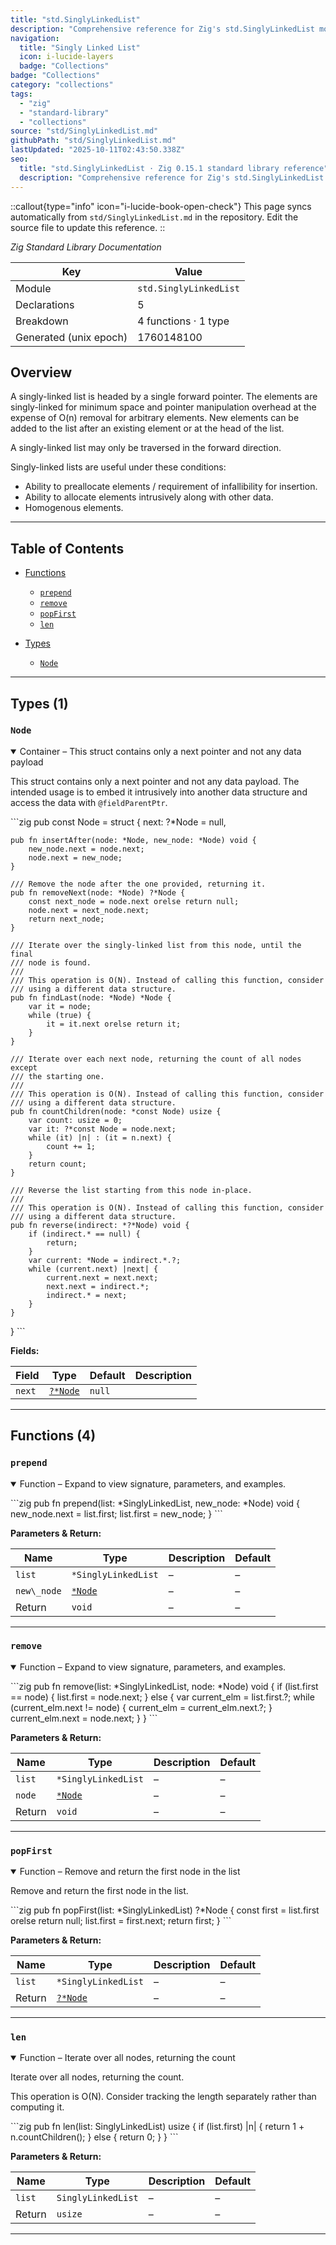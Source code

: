 ```yaml
---
title: "std.SinglyLinkedList"
description: "Comprehensive reference for Zig's std.SinglyLinkedList module covering collections and data-structure utilities."
navigation:
  title: "Singly Linked List"
  icon: i-lucide-layers
  badge: "Collections"
badge: "Collections"
category: "collections"
tags:
  - "zig"
  - "standard-library"
  - "collections"
source: "std/SinglyLinkedList.md"
githubPath: "std/SinglyLinkedList.md"
lastUpdated: "2025-10-11T02:43:50.338Z"
seo:
  title: "std.SinglyLinkedList · Zig 0.15.1 standard library reference"
  description: "Comprehensive reference for Zig's std.SinglyLinkedList module covering collections and data-structure utilities."
---
```

::callout{type="info" icon="i-lucide-book-open-check"}
This page syncs automatically from `std/SinglyLinkedList.md` in the repository. Edit the source file to update this reference.
::

*Zig Standard Library Documentation*

| Key | Value |
| --- | --- |
| Module | `std.SinglyLinkedList` |
| Declarations | 5 |
| Breakdown | 4 functions · 1 type |
| Generated (unix epoch) | 1760148100 |

## Overview

A singly-linked list is headed by a single forward pointer. The elements
are singly-linked for minimum space and pointer manipulation overhead at
the expense of O(n) removal for arbitrary elements. New elements can be
added to the list after an existing element or at the head of the list.

A singly-linked list may only be traversed in the forward direction.

Singly-linked lists are useful under these conditions:
* Ability to preallocate elements / requirement of infallibility for
  insertion.
* Ability to allocate elements intrusively along with other data.
* Homogenous elements.

---

## Table of Contents

- [Functions](#functions)
  - [`prepend`](#fn-prepend)
  - [`remove`](#fn-remove)
  - [`popFirst`](#fn-popfirst)
  - [`len`](#fn-len)

- [Types](#types)
  - [`Node`](#type-node)

---

## Types (1)

### <a id="type-node"></a>`Node`

<details class="declaration-card" open>
<summary>Container – This struct contains only a next pointer and not any data payload</summary>

This struct contains only a next pointer and not any data payload. The
intended usage is to embed it intrusively into another data structure and
access the data with `@fieldParentPtr`.

\`\`\`zig
pub const Node = struct {
    next: ?*Node = null,

    pub fn insertAfter(node: *Node, new_node: *Node) void {
        new_node.next = node.next;
        node.next = new_node;
    }

    /// Remove the node after the one provided, returning it.
    pub fn removeNext(node: *Node) ?*Node {
        const next_node = node.next orelse return null;
        node.next = next_node.next;
        return next_node;
    }

    /// Iterate over the singly-linked list from this node, until the final
    /// node is found.
    ///
    /// This operation is O(N). Instead of calling this function, consider
    /// using a different data structure.
    pub fn findLast(node: *Node) *Node {
        var it = node;
        while (true) {
            it = it.next orelse return it;
        }
    }

    /// Iterate over each next node, returning the count of all nodes except
    /// the starting one.
    ///
    /// This operation is O(N). Instead of calling this function, consider
    /// using a different data structure.
    pub fn countChildren(node: *const Node) usize {
        var count: usize = 0;
        var it: ?*const Node = node.next;
        while (it) |n| : (it = n.next) {
            count += 1;
        }
        return count;
    }

    /// Reverse the list starting from this node in-place.
    ///
    /// This operation is O(N). Instead of calling this function, consider
    /// using a different data structure.
    pub fn reverse(indirect: *?*Node) void {
        if (indirect.* == null) {
            return;
        }
        var current: *Node = indirect.*.?;
        while (current.next) |next| {
            current.next = next.next;
            next.next = indirect.*;
            indirect.* = next;
        }
    }
}
\`\`\`

**Fields:**

| Field | Type | Default | Description |
|-------|------|---------|-------------|
| `next` | [`?*Node`](#type-node) | `null` | |

</details>

---

## Functions (4)

### <a id="fn-prepend"></a>`prepend`

<details class="declaration-card" open>
<summary>Function – Expand to view signature, parameters, and examples.</summary>

\`\`\`zig
pub fn prepend(list: *SinglyLinkedList, new_node: *Node) void {
    new_node.next = list.first;
    list.first = new_node;
}
\`\`\`

**Parameters & Return:**

| Name | Type | Description | Default |
|------|------|-------------|---------|
| `list` | `*SinglyLinkedList` | – | – |
| `new\_node` | [`*Node`](#type-node) | – | – |
| Return | `void` | – | – |

</details>

---

### <a id="fn-remove"></a>`remove`

<details class="declaration-card" open>
<summary>Function – Expand to view signature, parameters, and examples.</summary>

\`\`\`zig
pub fn remove(list: *SinglyLinkedList, node: *Node) void {
    if (list.first == node) {
        list.first = node.next;
    } else {
        var current_elm = list.first.?;
        while (current_elm.next != node) {
            current_elm = current_elm.next.?;
        }
        current_elm.next = node.next;
    }
}
\`\`\`

**Parameters & Return:**

| Name | Type | Description | Default |
|------|------|-------------|---------|
| `list` | `*SinglyLinkedList` | – | – |
| `node` | [`*Node`](#type-node) | – | – |
| Return | `void` | – | – |

</details>

---

### <a id="fn-popfirst"></a>`popFirst`

<details class="declaration-card" open>
<summary>Function – Remove and return the first node in the list</summary>

Remove and return the first node in the list.

\`\`\`zig
pub fn popFirst(list: *SinglyLinkedList) ?*Node {
    const first = list.first orelse return null;
    list.first = first.next;
    return first;
}
\`\`\`

**Parameters & Return:**

| Name | Type | Description | Default |
|------|------|-------------|---------|
| `list` | `*SinglyLinkedList` | – | – |
| Return | [`?*Node`](#type-node) | – | – |

</details>

---

### <a id="fn-len"></a>`len`

<details class="declaration-card" open>
<summary>Function – Iterate over all nodes, returning the count</summary>

Iterate over all nodes, returning the count.

This operation is O(N). Consider tracking the length separately rather than
computing it.

\`\`\`zig
pub fn len(list: SinglyLinkedList) usize {
    if (list.first) |n| {
        return 1 + n.countChildren();
    } else {
        return 0;
    }
}
\`\`\`

**Parameters & Return:**

| Name | Type | Description | Default |
|------|------|-------------|---------|
| `list` | `SinglyLinkedList` | – | – |
| Return | `usize` | – | – |

</details>

---
